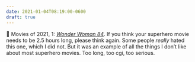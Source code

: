 ```yaml
---
date: 2021-01-04T08:19:00-0600
draft: true
---
```




🎥 Movies of 2021, 1: _[Wonder Woman 84](https://www.imdb.com/title/tt7126948)_. If you think your superhero movie needs to be 2.5 hours long, please think again. Some people _really_ hated this one, which I did not. But it was an example of all the things I don’t like about most superhero movies. Too long, too cgi, too serious.



